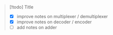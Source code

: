 

> [!todo] Title
> - [x] improve notes on multiplexer / demultiplexer
>- [x] improve notes on decoder / encoder
>- [ ] add notes on adder




